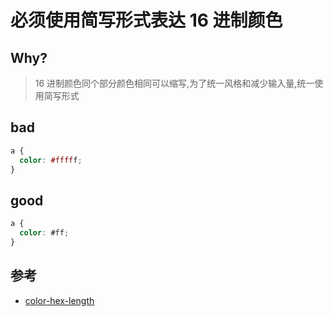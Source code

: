 # 必须使用简写形式表达 16 进制颜色

## Why?

> 16 进制颜色同个部分颜色相同可以缩写,为了统一风格和减少输入量,统一使用简写形式

## bad

```scss
a {
  color: #fffff;
}
```

## good

```scss
a {
  color: #ff;
}
```

## 参考

- [color-hex-length](https://stylelint.io/user-guide/rules/list/color-hex-length)
